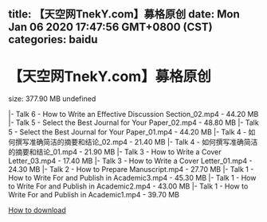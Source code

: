 
title: 【天空网TnekY.com】募格原创
date: Mon Jan 06 2020 17:47:56 GMT+0800 (CST)    
categories: baidu
---

# 【天空网TnekY.com】募格原创
size: 377.90 MB
 undefined
 
|- Talk 6 - How to Write an Effective Discussion Section_02.mp4 - 44.20 MB
|- Talk 5 - Select the Best Journal for Your Paper_02.mp4 - 48.80 MB
|- Talk 5 - Select the Best Journal for Your Paper_01.mp4 - 44.20 MB
|- Talk 4 - 如何撰写准确简洁的摘要和结论_02.mp4 - 21.40 MB
|- Talk 4 - 如何撰写准确简洁的摘要和结论_01.mp4 - 21.90 MB
|- Talk 3 - How to Write a Cover Letter_03.mp4 - 17.40 MB
|- Talk 3 - How to Write a Cover Letter_01.mp4 - 24.30 MB
|- Talk 2 - How to Prepare Manuscript.mp4 - 27.70 MB
|- Talk 1 - How to Write For and Publish in Academic3.mp4 - 45.30 MB
|- Talk 1 - How to Write For and Publish in Academic2.mp4 - 43.00 MB
|- Talk 1 - How to Write For and Publish in Academic1.mp4 - 39.70 MB

[How to download](https://bpcam.bemobtrk.com/go/2ceec3aa-1ca2-46d6-b9ff-aaa5c184517c?jno=1444)